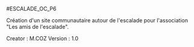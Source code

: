 #ESCALADE_OC_P6

Création d'un site communautaire autour de l'escalade pour l'association "Les amis de l'escalade".


Creator : M.COZ
Version : 1.0